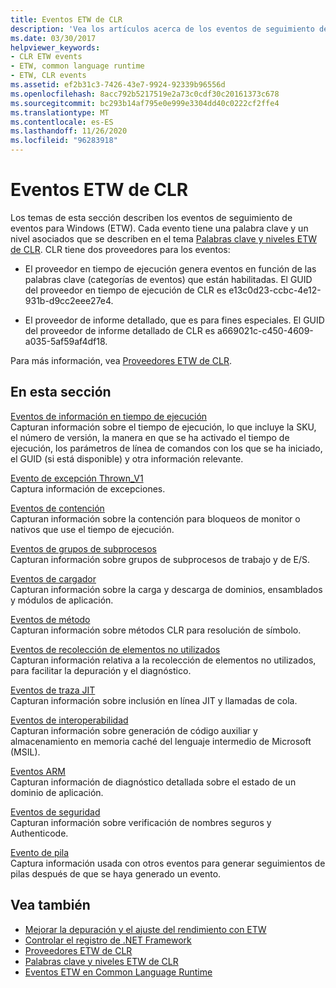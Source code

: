 ```yaml
---
title: Eventos ETW de CLR
description: 'Vea los artículos acerca de los eventos de seguimiento de eventos de Common Language Runtime (CLR) para Windows (ETW). Hay dos proveedores de eventos: proveedor en tiempo de ejecución y proveedor de detención.'
ms.date: 03/30/2017
helpviewer_keywords:
- CLR ETW events
- ETW, common language runtime
- ETW, CLR events
ms.assetid: ef2b31c3-7426-43e7-9924-92339b96556d
ms.openlocfilehash: 8acc792b5217519e2a73c0cdf30c20161373c678
ms.sourcegitcommit: bc293b14af795e0e999e3304dd40c0222cf2ffe4
ms.translationtype: MT
ms.contentlocale: es-ES
ms.lasthandoff: 11/26/2020
ms.locfileid: "96283918"
---
```

# <a name="clr-etw-events"></a>Eventos ETW de CLR

Los temas de esta sección describen los eventos de seguimiento de eventos para Windows (ETW). Cada evento tiene una palabra clave y un nivel asociados que se describen en el tema [Palabras clave y niveles ETW de CLR](clr-etw-keywords-and-levels.md). CLR tiene dos proveedores para los eventos:  
  
- El proveedor en tiempo de ejecución genera eventos en función de las palabras clave (categorías de eventos) que están habilitadas. El GUID del proveedor en tiempo de ejecución de CLR es e13c0d23-ccbc-4e12-931b-d9cc2eee27e4.  
  
- El proveedor de informe detallado, que es para fines especiales. El GUID del proveedor de informe detallado de CLR es a669021c-c450-4609-a035-5af59af4df18.  
  
 Para más información, vea [Proveedores ETW de CLR](clr-etw-providers.md).  
  
## <a name="in-this-section"></a>En esta sección  

 [Eventos de información en tiempo de ejecución](runtime-information-etw-events.md)  
 Capturan información sobre el tiempo de ejecución, lo que incluye la SKU, el número de versión, la manera en que se ha activado el tiempo de ejecución, los parámetros de línea de comandos con los que se ha iniciado, el GUID (si está disponible) y otra información relevante.  
  
 [Evento de excepción Thrown_V1](exception-thrown-v1-etw-event.md)  
 Captura información de excepciones.  
  
 [Eventos de contención](contention-etw-events.md)  
 Capturan información sobre la contención para bloqueos de monitor o nativos que use el tiempo de ejecución.  
  
 [Eventos de grupos de subprocesos](thread-pool-etw-events.md)  
 Capturan información sobre grupos de subprocesos de trabajo y de E/S.  
  
 [Eventos de cargador](loader-etw-events.md)  
 Capturan información sobre la carga y descarga de dominios, ensamblados y módulos de aplicación.  
  
 [Eventos de método](method-etw-events.md)  
 Capturan información sobre métodos CLR para resolución de símbolo.  
  
 [Eventos de recolección de elementos no utilizados](garbage-collection-etw-events.md)  
 Capturan información relativa a la recolección de elementos no utilizados, para facilitar la depuración y el diagnóstico.  
  
 [Eventos de traza JIT](jit-tracing-etw-events.md)  
 Capturan información sobre inclusión en línea JIT y llamadas de cola.  
  
 [Eventos de interoperabilidad](interop-etw-events.md)  
 Capturan información sobre generación de código auxiliar y almacenamiento en memoria caché del lenguaje intermedio de Microsoft (MSIL).  
  
 [Eventos ARM](application-domain-resource-monitoring-arm-etw-events.md)  
 Capturan información de diagnóstico detallada sobre el estado de un dominio de aplicación.  
  
 [Eventos de seguridad](security-etw-events.md)  
 Capturan información sobre verificación de nombres seguros y Authenticode.  
  
 [Evento de pila](stack-etw-event.md)  
 Captura información usada con otros eventos para generar seguimientos de pilas después de que se haya generado un evento.  
  
## <a name="see-also"></a>Vea también

- [Mejorar la depuración y el ajuste del rendimiento con ETW](/archive/msdn-magazine/2007/april/event-tracing-improve-debugging-and-performance-tuning-with-etw)
- [Controlar el registro de .NET Framework](controlling-logging.md)
- [Proveedores ETW de CLR](clr-etw-providers.md)
- [Palabras clave y niveles ETW de CLR](clr-etw-keywords-and-levels.md)
- [Eventos ETW en Common Language Runtime](etw-events-in-the-common-language-runtime.md)
